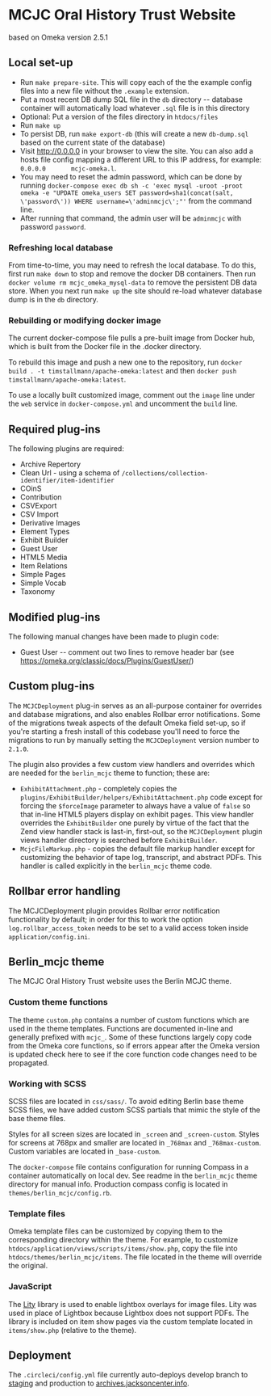# MCJC Oral History Trust Website

based on Omeka version 2.5.1

## Local set-up

* Run `make prepare-site`. This will copy each of the the example config files into a new file without the `.example` extension.
* Put a most recent DB dump SQL file in the `db` directory -- database container will automatically load whatever `.sql` file is in this directory
* Optional: Put a version of the files directory in `htdocs/files`
* Run `make up`
* To persist DB, run `make export-db` (this will create a new `db-dump.sql` based on the current state of the database)
* Visit http://0.0.0.0 in your browser to view the site. You can also add a hosts file config mapping a different URL
to this IP address, for example: `0.0.0.0		mcjc-omeka.l`.
* You may need to reset the admin password, which can be done by running `docker-compose exec db sh -c 'exec mysql -uroot -proot omeka -e "UPDATE omeka_users SET password=sha1(concat(salt, \'password\')) WHERE username=\'adminmcjc\';"'` from the command line.
* After running that command, the admin user will be `adminmcjc` with password `password`.

### Refreshing local database

From time-to-time, you may need to refresh the local database. To do this, first run `make down` to stop
and remove the docker DB containers. Then run `docker volume rm mcjc_omeka_mysql-data` to remove the persistent
DB data store. When you next run `make up` the site should re-load whatever database dump is in the `db` directory.

### Rebuilding or modifying docker image

The current docker-compose file pulls a pre-built image from Docker hub, which is built 
from the Docker file in the .docker directory. 

To rebuild this image and push a new one to the repository, run `docker build . -t timstallmann/apache-omeka:latest`
and then `docker push timstallmann/apache-omeka:latest`.

To use a locally built customized image, comment out the `image` line under the `web` service in `docker-compose.yml` and 
uncomment the `build` line.

## Required plug-ins

The following plugins are required:
* Archive Repertory
* Clean Url - using a schema of `/collections/collection-identifier/item-identifier`
* COinS
* Contribution
* CSVExport
* CSV Import
* Derivative Images
* Element Types
* Exhibit Builder
* Guest User
* HTML5 Media
* Item Relations
* Simple Pages
* Simple Vocab
* Taxonomy

## Modified plug-ins

The following manual changes have been made to plugin code:
* Guest User -- comment out two lines to remove header bar (see https://omeka.org/classic/docs/Plugins/GuestUser/)

## Custom plug-ins

The `MCJCDeployment` plug-in serves as an all-purpose container for overrides and database migrations, and also enables Rollbar error notifications.
Some of the migrations tweak aspects of the default Omeka field set-up, so if you're starting a fresh install of this codebase
you'll need to force the migrations to run by manually setting the `MCJCDeployment` version number to `2.1.0`.

The plugin also provides a few custom view handlers and overrides which are needed for the `berlin_mcjc` theme to function; these are:

* `ExhibitAttachment.php` - completely copies the `plugins/ExhibitBuilder/helpers/ExhibitAttachment.php` code except for forcing the `$forceImage` parameter to always have a value of `false` so that in-line HTML5 players display on exhibit pages.
This view handler overrides the `ExhibitBuilder` one purely by virtue of the fact that the Zend view handler stack is last-in, first-out, so the `MCJCDeployment` plugin views handler directory is searched before `ExhibitBuilder`.
* `McjcFileMarkup.php` - copies the default file markup handler except for customizing the behavior of tape log, transcript, and abstract PDFs. This handler is called explicitly in the `berlin_mcjc` theme code.

## Rollbar error handling

The MCJCDeployment plugin provides Rollbar error notification functionality by default; in order for this to work the option `log.rollbar_access_token` needs to be set to
a valid access token inside `application/config.ini`.

## Berlin_mcjc theme 

The MCJC Oral History Trust website uses the Berlin MCJC theme.

### Custom theme functions

The theme `custom.php` contains a number of custom functions which are used in the theme templates. Functions are documented in-line and generally prefixed with `mcjc_`.
Some of these functions largely copy code from the Omeka core functions, so if errors appear after the Omeka version is updated check here to see if the core function code changes need to be propagated.

### Working with SCSS

SCSS files are located in `css/sass/`. To avoid editing Berlin base theme SCSS
files, we have added custom SCSS partials that mimic the style of the base theme
files.

Styles for all screen sizes are located in `_screen` and `_screen-custom`.
Styles for screens at 768px and smaller are located in `_768max` and
`_768max-custom`. Custom variables are located in `_base-custom`.

The `docker-compose` file contains configuration for running Compass in a container
automatically on local dev. See readme in the `berlin_mcjc` theme directory for manual info.
Production compass config is located in `themes/berlin_mcjc/config.rb`.

### Template files

Omeka template files can be customized by copying them to the corresponding
directory within the theme. For example, to customize
`htdocs/application/views/scripts/items/show.php`, copy the file into
`htdocs/themes/berlin_mcjc/items`. The file located in the theme will
override the original.

### JavaScript

The [Lity](https://sorgalla.com/lity/) library is used to enable lightbox
overlays for image files. Lity was used in place of Lightbox because Lightbox
does not support PDFs. The library is included on item show pages via the
custom template located in `items/show.php` (relative to the theme).

## Deployment

The `.circleci/config.yml` file currently auto-deploys develop branch to [staging](https://archives-new.jacksoncenter.info)
and production to [archives.jacksoncenter.info](https://archives.jacksoncenter.info).
